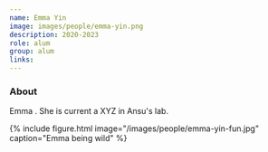 ```yaml
---
name: Emma Yin
image: images/people/emma-yin.png
description: 2020-2023
role: alum
group: alum
links:
---
```


### About
Emma . She is current a XYZ in Ansu's lab.

{%
  include figure.html
  image="/images/people/emma-yin-fun.jpg"
  caption="Emma being wild"
%}